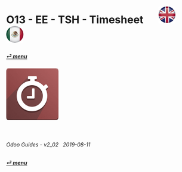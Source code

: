 # O13 - EE - TSH - Timesheet &nbsp;&nbsp;&nbsp;&nbsp; [![en-uk](/doc/img/flg/en-uk-flg-btn-sml.png)](/en-uk/o13/ee/tsh/en-uk-o13-ee-tsh-guides.md) [ ![es-mx](/doc/img/flg/es-mx-flg-btn-sml.png)](/es-mx/o13/ee/tsh/es-mx-o13-ee-tsh-guides.md)
#### [_&#x23CE; menu_](/en-uk/o13/ee/en-uk-o13-ee-guides-menu.md "Back to EE menu")  
### ![tsh](/doc/img/app/big/tsh.png)
[ⱽ¹²³⁴⁵⁶⁷⁸⁹⁰⁻]: # (ⱽ¹²³⁴⁵⁶⁷⁸⁹⁰⁻)

<br>

###### Odoo Guides - v2_02 &nbsp; 2019-08-11  
**[_&#x23CE; menu_](/en-uk/o13/ee/en-uk-o13-ee-guides-menu.md)**  
